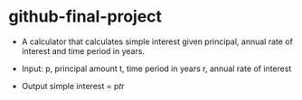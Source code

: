# github-final-project

* A calculator that calculates simple interest given principal, annual rate of interest and time period in years.

* Input:
  p, principal amount
  t, time period in years
  r, annual rate of interest
* Output
  simple interest = p*t*r
